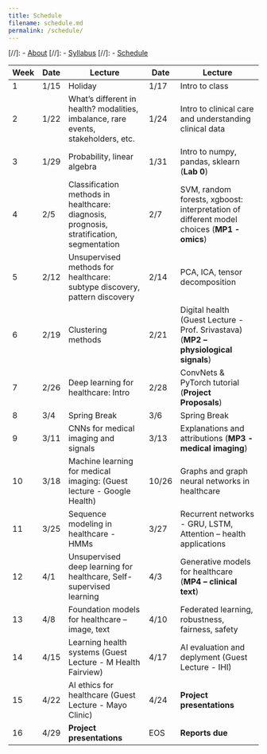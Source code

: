 ```yaml
---
title: Schedule
filename: schedule.md
permalink: /schedule/
--- 
```


[//]: - [About](/ml4health-umn/)
[//]: - [Syllabus](/ml4health-umn/syllabus/)
[//]: - [Schedule](/ml4health-umn/schedule/)


| Week | Date | Lecture | Date | Lecture |  
| -----|------|---------|------|-------- |  
| 1 | 1/15 | Holiday | 1/17 | Intro to class |  
| 2 | 1/22 | What’s different in health? modalities, imbalance, rare events, stakeholders, etc. | 1/24 | Intro to clinical care and understanding clinical data|  
| 3 | 1/29 | Probability, linear algebra | 1/31 | Intro to numpy, pandas, sklearn (**Lab 0**) |  
| 4 | 2/5 | Classification methods in healthcare: diagnosis, prognosis, stratification, segmentation | 2/7 | SVM, random forests, xgboost: interpretation of different model choices (**MP1 - omics**) |  
| 5 | 2/12 | Unsupervised methods for healthcare: subtype discovery, pattern discovery | 2/14 | PCA, ICA, tensor decomposition |  
| 6 | 2/19 | Clustering methods | 2/21 | Digital health (Guest Lecture - Prof. Srivastava) (**MP2 – physiological signals**) |  
| 7 | 2/26 | Deep learning for healthcare: Intro | 2/28 | ConvNets & PyTorch tutorial (**Project Proposals**)|  
| 8 | 3/4 | Spring Break | 3/6 | Spring Break |  
| 9 | 3/11 | CNNs for medical imaging and signals | 3/13 | Explanations and attributions (**MP3 - medical imaging**)|  
| 10 | 3/18 | Machine learning for medical imaging: (Guest lecture - Google Health) | 10/26 | Graphs and graph neural networks in healthcare |  
| 11 | 3/25 | Sequence modeling in healthcare - HMMs | 3/27 | Recurrent networks - GRU, LSTM, Attention – health applications |  
| 12 | 4/1 | Unsupervised deep learning for healthcare, Self-supervised learning | 4/3 | Generative models for healthcare (**MP4 – clinical text**) |  
| 13 | 4/8 | Foundation models for healthcare – image, text | 4/10 | Federated learning, robustness, fairness, safety |  
| 14 | 4/15 | Learning health systems (Guest Lecture - M Health Fairview)| 4/17 | AI evaluation and deplyment (Guest Lecture - IHI) |  
| 15 | 4/22 | AI ethics for healthcare (Guest Lecture - Mayo Clinic) | 4/24 | **Project presentations** |  
| 16 | 4/29 | **Project presentations** |  EOS | **Reports due** |  
